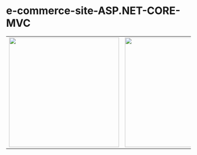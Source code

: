 # e-commerce-site-ASP.NET-CORE-MVC
<table>
    <tr>
      <td>
          <img src="Ekran görüntüsü 2024-01-13 141308.png" witdh="300" height="300">        
      </td>
      <td>
          <img src="Ekran görüntüsü 2024-01-13 141347.png" witdh="300" height="300">
      </td>
    </tr>
</table>
